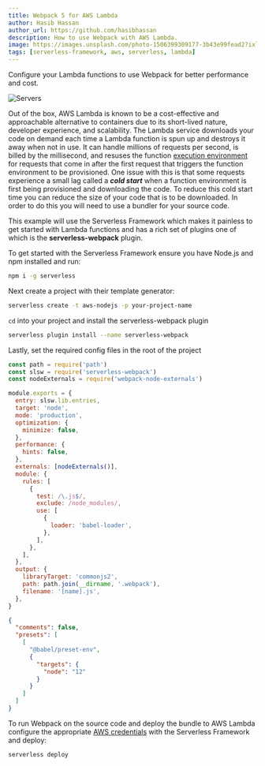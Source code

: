 ```yaml
---
title: Webpack 5 for AWS Lambda
author: Hasib Hassan
author_url: https://github.com/hasibhassan
description: How to use Webpack with AWS Lambda.
image: https://images.unsplash.com/photo-1506399309177-3b43e99fead2?ixlib=rb-1.2.1&ixid=MnwxMjA3fDB8MHxwaG90by1wYWdlfHx8fGVufDB8fHx8&auto=format&fit=crop&w=1348&q=80
tags: [serverless-framework, aws, serverless, lambda]
---
```


Configure your Lambda functions to use Webpack for better performance and cost.

<!--truncate-->

![Servers](https://images.unsplash.com/photo-1506399309177-3b43e99fead2?ixlib=rb-1.2.1&ixid=MnwxMjA3fDB8MHxwaG90by1wYWdlfHx8fGVufDB8fHx8&auto=format&fit=crop&w=1348&q=80)

Out of the box, AWS Lambda is known to be a cost-effective and approachable alternative to containers due to its short-lived nature, developer experience, and scalability. The Lambda service downloads your code on demand each time a Lambda function is spun up and destroys it away when not in use. It can handle millions of requests per second, is billed by the millisecond, and resuses the function [execution environment](https://docs.aws.amazon.com/lambda/latest/dg/runtimes-context.html) for requests that come in after the first request that triggers the function environment to be provisioned. One issue with this is that some requests experience a small lag called a **_cold start_** when a function environment is first being provisioned and downloading the code. To reduce this cold start time you can reduce the size of your code that is to be downloaded. In order to do this you will need to use a bundler for your source code.

This example will use the Serverless Framework which makes it painless to get started with Lambda functions and has a rich set of plugins one of which is the **serverless-webpack** plugin.

To get started with the Serverless Framework ensure you have Node.js and npm installed and run:

```bash
npm i -g serverless
```

Next create a project with their template generator:

```bash
serverless create -t aws-nodejs -p your-project-name
```

`cd` into your project and install the serverless-webpack plugin

```bash
serverless plugin install --name serverless-webpack
```

Lastly, set the required config files in the root of the project

```javascript title="webpack.config.js"
const path = require('path')
const slsw = require('serverless-webpack')
const nodeExternals = require('webpack-node-externals')

module.exports = {
  entry: slsw.lib.entries,
  target: 'node',
  mode: 'production',
  optimization: {
    minimize: false,
  },
  performance: {
    hints: false,
  },
  externals: [nodeExternals()],
  module: {
    rules: [
      {
        test: /\.js$/,
        exclude: /node_modules/,
        use: [
          {
            loader: 'babel-loader',
          },
        ],
      },
    ],
  },
  output: {
    libraryTarget: 'commonjs2',
    path: path.join(__dirname, '.webpack'),
    filename: '[name].js',
  },
}
```

```json title=".babelrc"
{
  "comments": false,
  "presets": [
    [
      "@babel/preset-env",
      {
        "targets": {
          "node": "12"
        }
      }
    ]
  ]
}
```

To run Webpack on the source code and deploy the bundle to AWS Lambda configure the appropriate [AWS credentials](https://www.serverless.com/framework/docs/providers/aws/guide/credentials/) with the Serverless Framework and deploy:

```bash
serverless deploy
```
